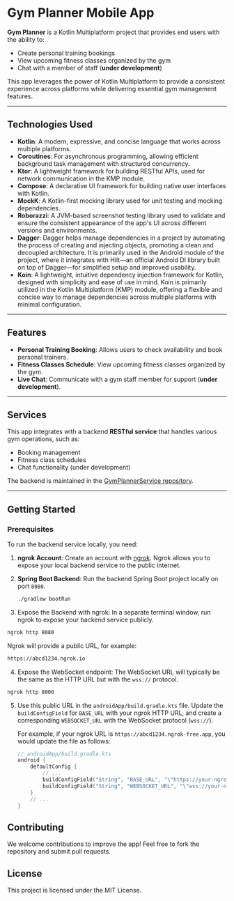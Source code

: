 # Gym Planner Mobile App

**Gym Planner** is a Kotlin Multiplatform project that provides end users with the ability to:

- Create personal training bookings
- View upcoming fitness classes organized by the gym
- Chat with a member of staff (**under development**)

This app leverages the power of Kotlin Multiplatform to provide a consistent experience across platforms while delivering essential gym management features.

---

## Technologies Used

- **Kotlin**: A modern, expressive, and concise language that works across multiple platforms.
- **Coroutines**: For asynchronous programming, allowing efficient background task management with structured concurrency.
- **Ktor**: A lightweight framework for building RESTful APIs, used for network communication in the KMP module.
- **Compose**: A declarative UI framework for building native user interfaces with Kotlin.
- **MockK**: A Kotlin-first mocking library used for unit testing and mocking dependencies.
- **Roborazzi**: A JVM-based screenshot testing library used to validate and ensure the consistent appearance of the app's UI across different versions and environments.
- **Dagger**: Dagger helps manage dependencies in a project by automating the process of creating and injecting objects, promoting a clean and decoupled architecture. It is primarily used in the Android module of the project, where it integrates with Hilt—an official Android DI library built on top of Dagger—for simplified setup and improved usability.
- **Koin**: A lightweight, intuitive dependency injection framework for Kotlin, designed with simplicity and ease of use in mind. Koin is primarily utilized in the Kotlin Multiplatform (KMP) module, offering a flexible and concise way to manage dependencies across multiple platforms with minimal configuration.

---

## Features

- **Personal Training Booking**: Allows users to check availability and book personal trainers.
- **Fitness Classes Schedule**: View upcoming fitness classes organized by the gym.
- **Live Chat**: Communicate with a gym staff member for support (**under development**).

---

## Services

This app integrates with a backend **RESTful service** that handles various gym operations, such as:

- Booking management
- Fitness class schedules
- Chat functionality (under development)

The backend is maintained in the [GymPlannerService repository](https://github.com/IanArb/GymPlannerService).

---

## Getting Started

### Prerequisites

To run the backend service locally, you need:

1. **ngrok Account**: Create an account with [ngrok](https://ngrok.com/). Ngrok allows you to expose your local backend service to the public internet.

2. **Spring Boot Backend**: Run the backend Spring Boot project locally on port `8080`.

   ```bash
   ./gradlew bootRun
   ```

3. Expose the Backend with ngrok: In a separate terminal window, run ngrok to expose your backend service publicly.

```bash
ngrok http 8080
```

Ngrok will provide a public URL, for example:

```bash
https://abcd1234.ngrok.io
```

4. Expose the WebSocket endpoint: The WebSocket URL will typically be the same as the HTTP URL but with the `wss://` protocol.

```bash
ngrok http 8000
```

5. Use this public URL in the `androidApp/build.gradle.kts` file. Update the `buildConfigField` for `BASE_URL` with your ngrok HTTP URL, and create a corresponding `WEBSOCKET_URL` with the WebSocket protocol (`wss://`).

   For example, if your ngrok URL is `https://abcd1234.ngrok-free.app`, you would update the file as follows:

    ```kotlin
    // androidApp/build.gradle.kts
    android {
        defaultConfig {
            // ...
            buildConfigField("String", "BASE_URL", "\"https://your-ngrok-url\"")
            buildConfigField("String", "WEBSOCKET_URL", "\"wss://your-ngrok-url\"")
        }
        // ...
    }
    ```

## Contributing
We welcome contributions to improve the app! Feel free to fork the repository and submit pull requests.

## License
This project is licensed under the MIT License.
